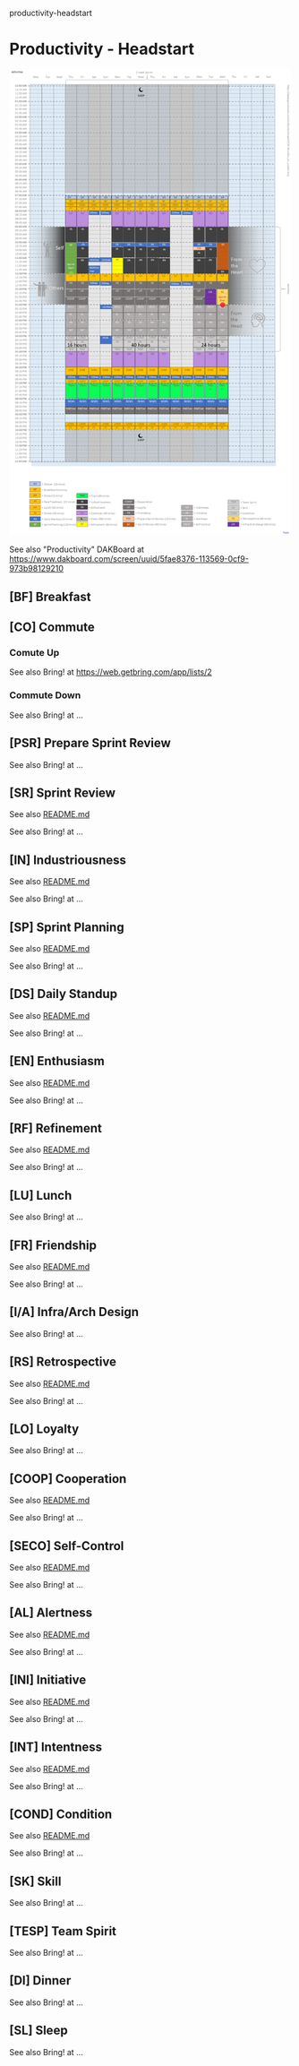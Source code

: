 productivity-headstart
# Productivity - Headstart

![Productivity - Two Weeks View](Productivity.png)

See also "Productivity" DAKBoard at https://www.dakboard.com/screen/uuid/5fae8376-113569-0cf9-973b98129210

## [BF] Breakfast

## [CO] Commute

### Comute Up

See also Bring! at https://web.getbring.com/app/lists/2

### Commute Down

See also Bring! at ...

## [PSR] Prepare Sprint Review

See also Bring! at ...

## [SR] Sprint Review

See also [README.md](./sr/README.md)

See also Bring! at ...

## [IN] Industriousness

See also [README.md](./in/README.md)

See also Bring! at ...

## [SP] Sprint Planning

See also [README.md](./sp/README.md)

See also Bring! at ...

## [DS] Daily Standup

See also [README.md](./ds/README.md)

See also Bring! at ...

## [EN] Enthusiasm

See also [README.md](./en/README.md)

See also Bring! at ...

## [RF] Refinement

See also [README.md](./rf/README.md)

See also Bring! at ...

## [LU] Lunch

See also Bring! at ...

## [FR] Friendship

See also [README.md](./fr/README.md)

See also Bring! at ...

## [I/A] Infra/Arch Design

See also Bring! at ...

## [RS] Retrospective

See also [README.md](./rs/README.md)

See also Bring! at ...

## [LO] Loyalty

See also Bring! at ...

## [COOP] Cooperation

See also [README.md](./coop/README.md)

See also Bring! at ...

## [SECO] Self-Control

See also [README.md](./seco/README.md)

See also Bring! at ...

## [AL] Alertness

See also [README.md](./al/README.md)

See also Bring! at ...

## [INI] Initiative

See also [README.md](./ini/README.md)

See also Bring! at ...

## [INT] Intentness

See also [README.md](./int/README.md)

See also Bring! at ...

## [COND] Condition

See also [README.md](./cond/README.md)

See also Bring! at ...

## [SK] Skill

See also Bring! at ...

## [TESP] Team Spirit

See also Bring! at ...

## [DI] Dinner

See also Bring! at ...

## [SL] Sleep

See also Bring! at ...
